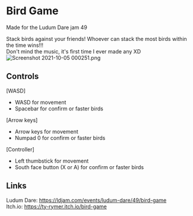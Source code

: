 # Bird Game
Made for the Ludum Dare jam 49

Stack birds against your friends! Whoever can stack the most birds within the time wins!!!<br/>
Don't mind the music, it's first time I ever made any XD
![Screenshot 2021-10-05 000251.png](https://static.jam.vg/raw/c8f/f3/z/463bf.png)
## Controls
[WASD]
 - WASD for movement
 - Spacebar for confirm or faster birds

[Arrow keys]
 - Arrow keys for movement
 - Numpad 0 for confirm or faster birds

[Controller]
 - Left thumbstick for movement
 - South face button (X or A) for confirm or faster birds

## Links
Ludum Dare: https://ldjam.com/events/ludum-dare/49/bird-game <br/>
Itch.io: https://ty-rymer.itch.io/bird-game
